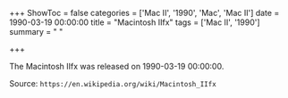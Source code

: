 +++
ShowToc = false
categories = ['Mac II', '1990', 'Mac', 'Mac II']
date = 1990-03-19 00:00:00
title = "Macintosh IIfx"
tags = ['Mac II', '1990']
summary = " "

+++

The Macintosh IIfx was released on 1990-03-19 00:00:00.

Source: `https://en.wikipedia.org/wiki/Macintosh_IIfx`
